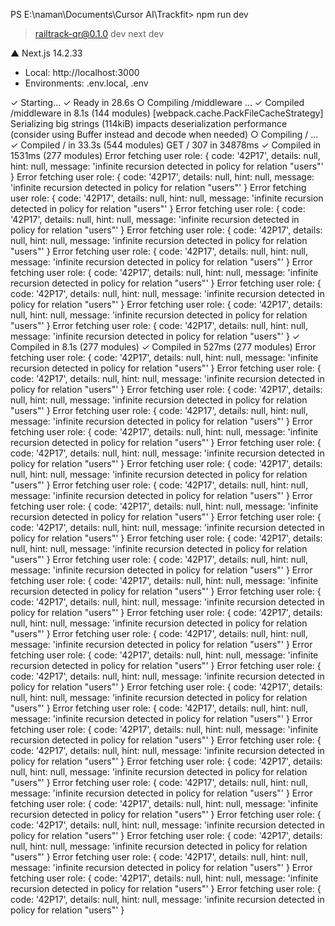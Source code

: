 PS E:\naman\Documents\Cursor AI\Trackfit> npm run dev

> railtrack-qr@0.1.0 dev
> next dev

  ▲ Next.js 14.2.33
  - Local:        http://localhost:3000
  - Environments: .env.local, .env

 ✓ Starting...
 ✓ Ready in 28.6s
 ○ Compiling /middleware ...
 ✓ Compiled /middleware in 8.1s (144 modules)
<w> [webpack.cache.PackFileCacheStrategy] Serializing big strings (114kiB) impacts deserialization performance (consider using Buffer instead and decode when needed)
 ○ Compiling / ...
 ✓ Compiled / in 33.3s (544 modules)
 GET / 307 in 34878ms
 ✓ Compiled in 1531ms (277 modules)
Error fetching user role: {
  code: '42P17',
  details: null,
  hint: null,
  message: 'infinite recursion detected in policy for relation "users"'
}
Error fetching user role: {
  code: '42P17',
  details: null,
  hint: null,
  message: 'infinite recursion detected in policy for relation "users"'
}
Error fetching user role: {
  code: '42P17',
  details: null,
  hint: null,
  message: 'infinite recursion detected in policy for relation "users"'
}
Error fetching user role: {
  code: '42P17',
  details: null,
  hint: null,
  message: 'infinite recursion detected in policy for relation "users"'
}
Error fetching user role: {
  code: '42P17',
  details: null,
  hint: null,
  message: 'infinite recursion detected in policy for relation "users"'
}
Error fetching user role: {
  code: '42P17',
  details: null,
  hint: null,
  message: 'infinite recursion detected in policy for relation "users"'
}
Error fetching user role: {
  code: '42P17',
  details: null,
  hint: null,
  message: 'infinite recursion detected in policy for relation "users"'
}
Error fetching user role: {
  code: '42P17',
  details: null,
  hint: null,
  message: 'infinite recursion detected in policy for relation "users"'
}
Error fetching user role: {
  code: '42P17',
  details: null,
  hint: null,
  message: 'infinite recursion detected in policy for relation "users"'
}
Error fetching user role: {
  code: '42P17',
  details: null,
  hint: null,
  message: 'infinite recursion detected in policy for relation "users"'
}
 ✓ Compiled in 8.1s (277 modules)
 ✓ Compiled in 527ms (277 modules)
Error fetching user role: {
  code: '42P17',
  details: null,
  hint: null,
  message: 'infinite recursion detected in policy for relation "users"'
}
Error fetching user role: {
  code: '42P17',
  details: null,
  hint: null,
  message: 'infinite recursion detected in policy for relation "users"'
}
Error fetching user role: {
  code: '42P17',
  details: null,
  hint: null,
  message: 'infinite recursion detected in policy for relation "users"'
}
Error fetching user role: {
  code: '42P17',
  details: null,
  hint: null,
  message: 'infinite recursion detected in policy for relation "users"'
}
Error fetching user role: {
  code: '42P17',
  details: null,
  hint: null,
  message: 'infinite recursion detected in policy for relation "users"'
}
Error fetching user role: {
  code: '42P17',
  details: null,
  hint: null,
  message: 'infinite recursion detected in policy for relation "users"'
}
Error fetching user role: {
  code: '42P17',
  details: null,
  hint: null,
  message: 'infinite recursion detected in policy for relation "users"'
}
Error fetching user role: {
  code: '42P17',
  details: null,
  hint: null,
  message: 'infinite recursion detected in policy for relation "users"'
}
Error fetching user role: {
  code: '42P17',
  details: null,
  hint: null,
  message: 'infinite recursion detected in policy for relation "users"'
}
Error fetching user role: {
  code: '42P17',
  details: null,
  hint: null,
  message: 'infinite recursion detected in policy for relation "users"'
}
Error fetching user role: {
  code: '42P17',
  details: null,
  hint: null,
  message: 'infinite recursion detected in policy for relation "users"'
}
Error fetching user role: {
  code: '42P17',
  details: null,
  hint: null,
  message: 'infinite recursion detected in policy for relation "users"'
}
Error fetching user role: {
  code: '42P17',
  details: null,
  hint: null,
  message: 'infinite recursion detected in policy for relation "users"'
}
Error fetching user role: {
  code: '42P17',
  details: null,
  hint: null,
  message: 'infinite recursion detected in policy for relation "users"'
}
Error fetching user role: {
  code: '42P17',
  details: null,
  hint: null,
  message: 'infinite recursion detected in policy for relation "users"'
}
Error fetching user role: {
  code: '42P17',
  details: null,
  hint: null,
  message: 'infinite recursion detected in policy for relation "users"'
}
Error fetching user role: {
  code: '42P17',
  details: null,
  hint: null,
  message: 'infinite recursion detected in policy for relation "users"'
}
Error fetching user role: {
  code: '42P17',
  details: null,
  hint: null,
  message: 'infinite recursion detected in policy for relation "users"'
}
Error fetching user role: {
  code: '42P17',
  details: null,
  hint: null,
  message: 'infinite recursion detected in policy for relation "users"'
}
Error fetching user role: {
  code: '42P17',
  details: null,
  hint: null,
  message: 'infinite recursion detected in policy for relation "users"'
}
Error fetching user role: {
  code: '42P17',
  details: null,
  hint: null,
  message: 'infinite recursion detected in policy for relation "users"'
}
Error fetching user role: {
  code: '42P17',
  details: null,
  hint: null,
  message: 'infinite recursion detected in policy for relation "users"'
}
Error fetching user role: {
  code: '42P17',
  details: null,
  hint: null,
  message: 'infinite recursion detected in policy for relation "users"'
}
Error fetching user role: {
  code: '42P17',
  details: null,
  hint: null,
  message: 'infinite recursion detected in policy for relation "users"'
}
Error fetching user role: {
  code: '42P17',
  details: null,
  hint: null,
  message: 'infinite recursion detected in policy for relation "users"'
}
Error fetching user role: {
  code: '42P17',
  details: null,
  hint: null,
  message: 'infinite recursion detected in policy for relation "users"'
}
Error fetching user role: {
  code: '42P17',
  details: null,
  hint: null,
  message: 'infinite recursion detected in policy for relation "users"'
}
Error fetching user role: {
  code: '42P17',
  details: null,
  hint: null,
  message: 'infinite recursion detected in policy for relation "users"'
}
Error fetching user role: {
  code: '42P17',
  details: null,
  hint: null,
  message: 'infinite recursion detected in policy for relation "users"'
}
Error fetching user role: {
  code: '42P17',
  details: null,
  hint: null,
  message: 'infinite recursion detected in policy for relation "users"'
}